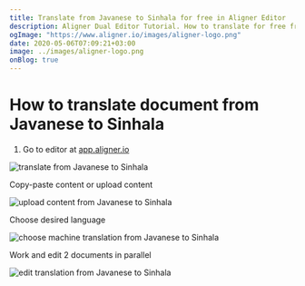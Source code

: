 ```yaml
---
title: Translate from Javanese to Sinhala for free in Aligner Editor
description: Aligner Dual Editor Tutorial. How to translate for free from Javanese to Sinhala. Aligner is multilingual document management platform. 
ogImage: "https://www.aligner.io/images/aligner-logo.png"
date: 2020-05-06T07:09:21+03:00
image: ../images/aligner-logo.png
onBlog: true
---
```


# How to translate document from Javanese to Sinhala

1. Go to editor at [app.aligner.io](https://app.aligner.io "Aligner App web page")

![translate from Javanese to Sinhala](../aligner-blank-editor.png "translate from Javanese to Sinhala")

Copy-paste content or upload content

![upload content from Javanese to Sinhala](../aligner-uploaded-document.png "upload content from Javanese to Sinhala")

Choose desired language

![choose machine translation from Javanese to Sinhala](../aligner-language-dropdown.png "choose machine translation from Javanese to Sinhala")

Work and edit 2 documents in parallel

![edit translation from Javanese to Sinhala](../aligner-double-sitded-editor.png "edit translation from Javanese to Sinhala")

